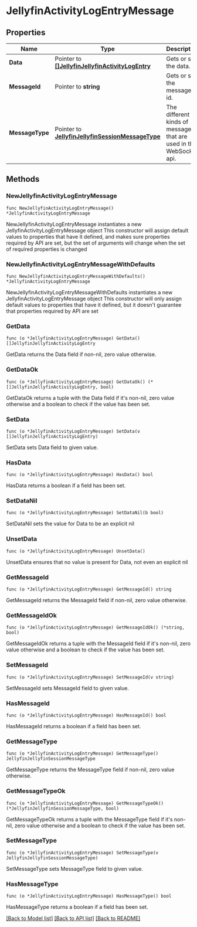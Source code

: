 # JellyfinActivityLogEntryMessage

## Properties

Name | Type | Description | Notes
------------ | ------------- | ------------- | -------------
**Data** | Pointer to [**[]JellyfinJellyfinActivityLogEntry**](JellyfinJellyfinActivityLogEntry.md) | Gets or sets the data. | [optional] 
**MessageId** | Pointer to **string** | Gets or sets the message id. | [optional] 
**MessageType** | Pointer to [**JellyfinJellyfinSessionMessageType**](JellyfinSessionMessageType.md) | The different kinds of messages that are used in the WebSocket api. | [optional] [readonly] [default to JELLYFINJELLYFINSESSIONMESSAGETYPE_ACTIVITY_LOG_ENTRY]

## Methods

### NewJellyfinActivityLogEntryMessage

`func NewJellyfinActivityLogEntryMessage() *JellyfinActivityLogEntryMessage`

NewJellyfinActivityLogEntryMessage instantiates a new JellyfinActivityLogEntryMessage object
This constructor will assign default values to properties that have it defined,
and makes sure properties required by API are set, but the set of arguments
will change when the set of required properties is changed

### NewJellyfinActivityLogEntryMessageWithDefaults

`func NewJellyfinActivityLogEntryMessageWithDefaults() *JellyfinActivityLogEntryMessage`

NewJellyfinActivityLogEntryMessageWithDefaults instantiates a new JellyfinActivityLogEntryMessage object
This constructor will only assign default values to properties that have it defined,
but it doesn't guarantee that properties required by API are set

### GetData

`func (o *JellyfinActivityLogEntryMessage) GetData() []JellyfinJellyfinActivityLogEntry`

GetData returns the Data field if non-nil, zero value otherwise.

### GetDataOk

`func (o *JellyfinActivityLogEntryMessage) GetDataOk() (*[]JellyfinJellyfinActivityLogEntry, bool)`

GetDataOk returns a tuple with the Data field if it's non-nil, zero value otherwise
and a boolean to check if the value has been set.

### SetData

`func (o *JellyfinActivityLogEntryMessage) SetData(v []JellyfinJellyfinActivityLogEntry)`

SetData sets Data field to given value.

### HasData

`func (o *JellyfinActivityLogEntryMessage) HasData() bool`

HasData returns a boolean if a field has been set.

### SetDataNil

`func (o *JellyfinActivityLogEntryMessage) SetDataNil(b bool)`

 SetDataNil sets the value for Data to be an explicit nil

### UnsetData
`func (o *JellyfinActivityLogEntryMessage) UnsetData()`

UnsetData ensures that no value is present for Data, not even an explicit nil
### GetMessageId

`func (o *JellyfinActivityLogEntryMessage) GetMessageId() string`

GetMessageId returns the MessageId field if non-nil, zero value otherwise.

### GetMessageIdOk

`func (o *JellyfinActivityLogEntryMessage) GetMessageIdOk() (*string, bool)`

GetMessageIdOk returns a tuple with the MessageId field if it's non-nil, zero value otherwise
and a boolean to check if the value has been set.

### SetMessageId

`func (o *JellyfinActivityLogEntryMessage) SetMessageId(v string)`

SetMessageId sets MessageId field to given value.

### HasMessageId

`func (o *JellyfinActivityLogEntryMessage) HasMessageId() bool`

HasMessageId returns a boolean if a field has been set.

### GetMessageType

`func (o *JellyfinActivityLogEntryMessage) GetMessageType() JellyfinJellyfinSessionMessageType`

GetMessageType returns the MessageType field if non-nil, zero value otherwise.

### GetMessageTypeOk

`func (o *JellyfinActivityLogEntryMessage) GetMessageTypeOk() (*JellyfinJellyfinSessionMessageType, bool)`

GetMessageTypeOk returns a tuple with the MessageType field if it's non-nil, zero value otherwise
and a boolean to check if the value has been set.

### SetMessageType

`func (o *JellyfinActivityLogEntryMessage) SetMessageType(v JellyfinJellyfinSessionMessageType)`

SetMessageType sets MessageType field to given value.

### HasMessageType

`func (o *JellyfinActivityLogEntryMessage) HasMessageType() bool`

HasMessageType returns a boolean if a field has been set.


[[Back to Model list]](../README.md#documentation-for-models) [[Back to API list]](../README.md#documentation-for-api-endpoints) [[Back to README]](../README.md)


